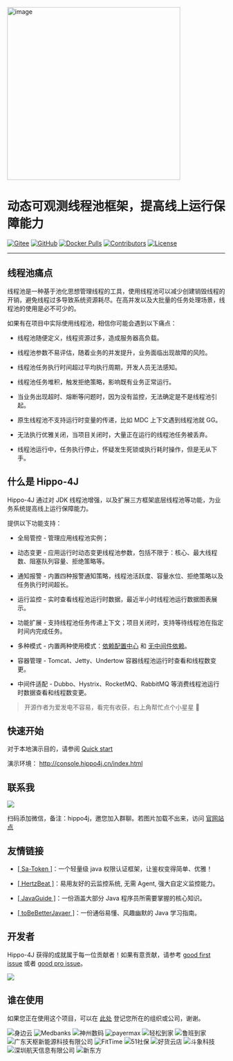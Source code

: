 <img align="center" width="400" alt="image" src="https://user-images.githubusercontent.com/77398366/181906454-b46f6a14-7c2c-4b8f-8b0a-40432521bed8.png">

# 动态可观测线程池框架，提高线上运行保障能力

[![Gitee](https://gitee.com/agentart/hippo4j/badge/star.svg?theme=gvp)](https://gitee.com/agentart/hippo4j) [![GitHub](https://img.shields.io/github/stars/opengoofy/hippo4j)](https://github.com/opengoofy/hippo4j) [![Docker Pulls](https://img.shields.io/docker/pulls/hippo4j/hippo4j-server.svg)](https://store.docker.com/community/images/hippo4j/hippo4j-server) [![Contributors](https://img.shields.io/github/contributors/opengoofy/hippo4j?color=3ba272)](https://github.com/opengoofy/hippo4j/graphs/contributors) [![License](https://img.shields.io/github/license/opengoofy/hippo4j?color=5470c6)](https://github.com/opengoofy/hippo4j/blob/develop/LICENSE)

-------

## 线程池痛点

线程池是一种基于池化思想管理线程的工具，使用线程池可以减少创建销毁线程的开销，避免线程过多导致系统资源耗尽。在高并发以及大批量的任务处理场景，线程池的使用是必不可少的。

如果有在项目中实际使用线程池，相信你可能会遇到以下痛点：

- 线程池随便定义，线程资源过多，造成服务器高负载。

- 线程池参数不易评估，随着业务的并发提升，业务面临出现故障的风险。
- 线程池任务执行时间超过平均执行周期，开发人员无法感知。
- 线程池任务堆积，触发拒绝策略，影响既有业务正常运行。
- 当业务出现超时、熔断等问题时，因为没有监控，无法确定是不是线程池引起。
- 原生线程池不支持运行时变量的传递，比如 MDC 上下文遇到线程池就 GG。
- 无法执行优雅关闭，当项目关闭时，大量正在运行的线程池任务被丢弃。
- 线程池运行中，任务执行停止，怀疑发生死锁或执行耗时操作，但是无从下手。

## 什么是 Hippo-4J

Hippo-4J 通过对 JDK 线程池增强，以及扩展三方框架底层线程池等功能，为业务系统提高线上运行保障能力。

提供以下功能支持：

- 全局管控 - 管理应用线程池实例；

- 动态变更 - 应用运行时动态变更线程池参数，包括不限于：核心、最大线程数、阻塞队列容量、拒绝策略等。
- 通知报警 - 内置四种报警通知策略，线程池活跃度、容量水位、拒绝策略以及任务执行时间超长。
- 运行监控 - 实时查看线程池运行时数据，最近半小时线程池运行数据图表展示。
- 功能扩展 - 支持线程池任务传递上下文；项目关闭时，支持等待线程池在指定时间内完成任务。
- 多种模式 - 内置两种使用模式：[依赖配置中心](https://hippo4j.cn/docs/user_docs/getting_started/config/hippo4j-config-start) 和 [无中间件依赖](https://hippo4j.cn/docs/user_docs/getting_started/server/hippo4j-server-start)。
- 容器管理 - Tomcat、Jetty、Undertow 容器线程池运行时查看和线程数变更。
- 中间件适配 - Dubbo、Hystrix、RocketMQ、RabbitMQ 等消费线程池运行时数据查看和线程数变更。

> 开源作者为爱发电不容易，看完有收获，右上角帮忙点个小星星 🤩

## 快速开始

对于本地演示目的，请参阅 [Quick start](https://hippo4j.cn/docs/user_docs/user_guide/quick-start)

演示环境： http://console.hippo4j.cn/index.html

## 联系我

![](https://user-images.githubusercontent.com/77398366/185774220-c11951f9-e130-4d60-8204-afb5c51d4401.png)

扫码添加微信，备注：hippo4j，邀您加入群聊。若图片加载不出来，访问 [官网站点](https://hippo4j.cn/docs/user_docs/other/group)

## 友情链接

- [[ Sa-Token ]](https://github.com/dromara/sa-token)：一个轻量级 java 权限认证框架，让鉴权变得简单、优雅！   

- [[ HertzBeat ]](https://github.com/dromara/hertzbeat)：易用友好的云监控系统, 无需 Agent, 强大自定义监控能力。   

- [[ JavaGuide ]](https://github.com/Snailclimb/JavaGuide)：一份涵盖大部分 Java 程序员所需要掌握的核心知识。

- [[ toBeBetterJavaer ]](https://github.com/itwanger/toBeBetterJavaer)：一份通俗易懂、风趣幽默的 Java 学习指南。

## 开发者

Hippo-4J 获得的成就属于每一位贡献者！如果有意贡献，请参考 [good first issue](https://github.com/opengoofy/hippo4j/issues?q=is%3Aissue+is%3Aopen+label%3A%22good+first+issue%22) 或者 [good pro issue](https://github.com/opengoofy/hippo4j/issues?q=is%3Aissue+is%3Aopen+label%3A%22good+pro+issue%22)。

<a href="https://github.com/opengoofy/hippo4j/graphs/contributors">
    <img src="https://contrib.rocks/image?repo=opengoofy/hippo4j" />
</a>



## 谁在使用

如果您正在使用这个项目，可以在 [此处](https://github.com/opengoofy/hippo4j/issues/13) 登记您所在的组织或公司，谢谢。

![身边云](https://user-images.githubusercontent.com/77398366/189787832-f51d475c-d758-40f2-9812-997637804e6f.png)
![Medbanks](https://user-images.githubusercontent.com/77398366/189787960-16f89af9-a615-4da3-8309-18d0793aed05.png)
![神州数码](https://user-images.githubusercontent.com/77398366/189786973-1a924f41-1558-4b03-acfd-49f279b99ce7.png)
![payermax](https://user-images.githubusercontent.com/77398366/189787071-ccfa45fa-31c0-4a39-9969-9d20d6948a7b.png)
![轻松到家](https://user-images.githubusercontent.com/77398366/189787144-fb6f7c4a-bdd8-4bdf-8ce1-c1e386c7aecd.png)
![鲁班到家](https://user-images.githubusercontent.com/77398366/189787219-09201124-8ac6-496e-b562-9b4eecc11806.png)
![广东天枢新能源科技有限公司](https://user-images.githubusercontent.com/77398366/189787263-d1998874-51ec-42ea-89d8-961cf1c2a557.png)
![FitTime](https://user-images.githubusercontent.com/77398366/189787924-c6f1835c-c81b-403b-a7ec-386c261766a9.png)
![51社保](https://user-images.githubusercontent.com/77398366/189787481-b9eae343-8310-4333-b385-b68e224d1438.png)
![好货云店](https://user-images.githubusercontent.com/77398366/189787520-7ea68573-2232-4ba5-bedc-94754884c75c.png)
![斗象科技](https://user-images.githubusercontent.com/77398366/189788405-ea93d8f0-3c17-49e0-bd96-8fc259d0eb89.png)
![深圳航天信息有限公司](https://user-images.githubusercontent.com/77398366/189787780-7815f0c0-8478-4403-99ec-27fe07537b99.png)
![新东方](https://user-images.githubusercontent.com/77398366/189787802-2bb240bd-307f-4e8d-aaa5-ff71e0d46acc.png)
